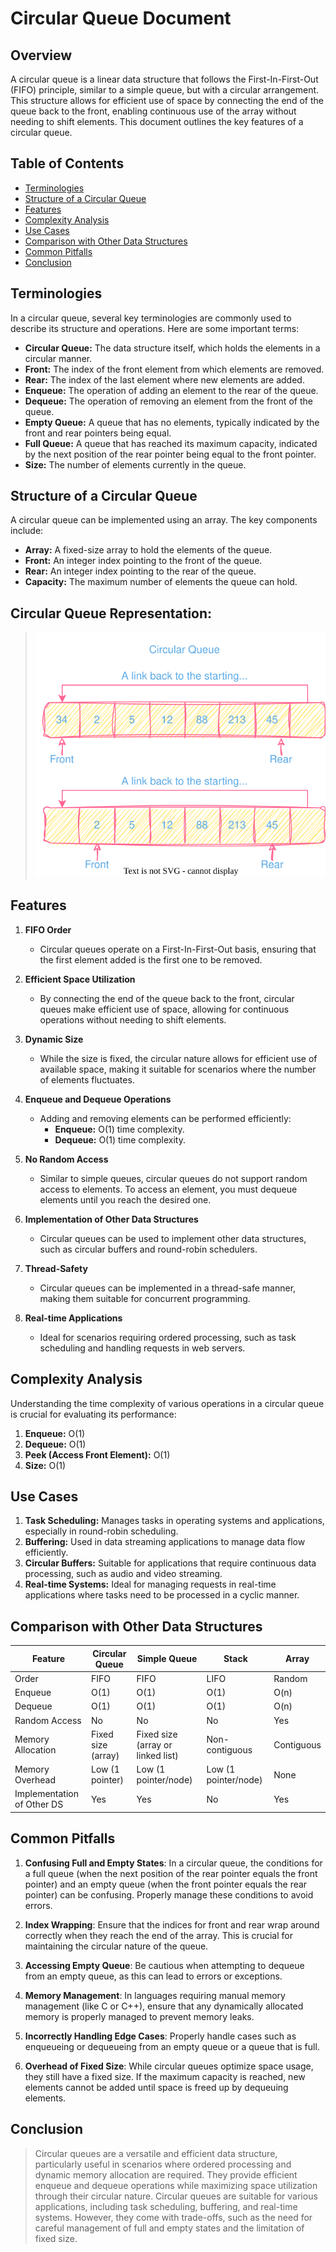 # Circular Queue Document

## Overview

A circular queue is a linear data structure that follows the First-In-First-Out (FIFO) principle, similar to a simple queue, but with a circular arrangement. This structure allows for efficient use of space by connecting the end of the queue back to the front, enabling continuous use of the array without needing to shift elements. This document outlines the key features of a circular queue.

## Table of Contents

- [Terminologies](#terminologies)
- [Structure of a Circular Queue](#structure-of-a-circular-queue)
- [Features](#features)
- [Complexity Analysis](#complexity-analysis)
- [Use Cases](#use-cases)
- [Comparison with Other Data Structures](#comparison-with-other-data-structures)
- [Common Pitfalls](#common-pitfalls)
- [Conclusion](#conclusion)

## Terminologies

In a circular queue, several key terminologies are commonly used to describe its structure and operations. Here are some important terms:

- **Circular Queue:** The data structure itself, which holds the elements in a circular manner.
- **Front:** The index of the front element from which elements are removed.
- **Rear:** The index of the last element where new elements are added.
- **Enqueue:** The operation of adding an element to the rear of the queue.
- **Dequeue:** The operation of removing an element from the front of the queue.
- **Empty Queue:** A queue that has no elements, typically indicated by the front and rear pointers being equal.
- **Full Queue:** A queue that has reached its maximum capacity, indicated by the next position of the rear pointer being equal to the front pointer.
- **Size:** The number of elements currently in the queue.

## Structure of a Circular Queue

A circular queue can be implemented using an array. The key components include:

- **Array:** A fixed-size array to hold the elements of the queue.
- **Front:** An integer index pointing to the front of the queue.
- **Rear:** An integer index pointing to the rear of the queue.
- **Capacity:** The maximum number of elements the queue can hold.

## Circular Queue Representation:

> ![Circular Queue](/images/queue/CircularQueue.svg)

## Features

1. **FIFO Order**

   - Circular queues operate on a First-In-First-Out basis, ensuring that the first element added is the first one to be removed.

2. **Efficient Space Utilization**

   - By connecting the end of the queue back to the front, circular queues make efficient use of space, allowing for continuous operations without needing to shift elements.

3. **Dynamic Size**

   - While the size is fixed, the circular nature allows for efficient use of available space, making it suitable for scenarios where the number of elements fluctuates.

4. **Enqueue and Dequeue Operations**

   - Adding and removing elements can be performed efficiently:
     - **Enqueue:** O(1) time complexity.
     - **Dequeue:** O(1) time complexity.

5. **No Random Access**

   - Similar to simple queues, circular queues do not support random access to elements. To access an element, you must dequeue elements until you reach the desired one.

6. **Implementation of Other Data Structures**

   - Circular queues can be used to implement other data structures, such as circular buffers and round-robin schedulers.

7. **Thread-Safety**

   - Circular queues can be implemented in a thread-safe manner, making them suitable for concurrent programming.

8. **Real-time Applications**
   - Ideal for scenarios requiring ordered processing, such as task scheduling and handling requests in web servers.

## Complexity Analysis

Understanding the time complexity of various operations in a circular queue is crucial for evaluating its performance:

1. **Enqueue:** O(1)
2. **Dequeue:** O(1)
3. **Peek (Access Front Element):** O(1)
4. **Size:** O(1)

## Use Cases

1. **Task Scheduling:** Manages tasks in operating systems and applications, especially in round-robin scheduling.
2. **Buffering:** Used in data streaming applications to manage data flow efficiently.
3. **Circular Buffers:** Suitable for applications that require continuous data processing, such as audio and video streaming.
4. **Real-time Systems:** Ideal for managing requests in real-time applications where tasks need to be processed in a cyclic manner.

## Comparison with Other Data Structures

| Feature                    | Circular Queue     | Simple Queue                      | Stack                | Array      |
| -------------------------- | ------------------ | --------------------------------- | -------------------- | ---------- |
| Order                      | FIFO               | FIFO                              | LIFO                 | Random     |
| Enqueue                    | O(1)               | O(1)                              | O(1)                 | O(n)       |
| Dequeue                    | O(1)               | O(1)                              | O(1)                 | O(n)       |
| Random Access              | No                 | No                                | No                   | Yes        |
| Memory Allocation          | Fixed size (array) | Fixed size (array or linked list) | Non-contiguous       | Contiguous |
| Memory Overhead            | Low (1 pointer)    | Low (1 pointer/node)              | Low (1 pointer/node) | None       |
| Implementation of Other DS | Yes                | Yes                               | No                   | Yes        |

## Common Pitfalls

1. **Confusing Full and Empty States**: In a circular queue, the conditions for a full queue (when the next position of the rear pointer equals the front pointer) and an empty queue (when the front pointer equals the rear pointer) can be confusing. Properly manage these conditions to avoid errors.

2. **Index Wrapping**: Ensure that the indices for front and rear wrap around correctly when they reach the end of the array. This is crucial for maintaining the circular nature of the queue.

3. **Accessing Empty Queue**: Be cautious when attempting to dequeue from an empty queue, as this can lead to errors or exceptions.

4. **Memory Management**: In languages requiring manual memory management (like C or C++), ensure that any dynamically allocated memory is properly managed to prevent memory leaks.

5. **Incorrectly Handling Edge Cases**: Properly handle cases such as enqueueing or dequeueing from an empty queue or a queue that is full.

6. **Overhead of Fixed Size**: While circular queues optimize space usage, they still have a fixed size. If the maximum capacity is reached, new elements cannot be added until space is freed up by dequeuing elements.

## Conclusion

> Circular queues are a versatile and efficient data structure, particularly useful in scenarios where ordered processing and dynamic memory allocation are required. They provide efficient enqueue and dequeue operations while maximizing space utilization through their circular nature. Circular queues are suitable for various applications, including task scheduling, buffering, and real-time systems. However, they come with trade-offs, such as the need for careful management of full and empty states and the limitation of fixed size.
